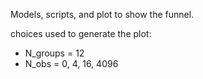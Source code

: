 Models, scripts, and plot to show the funnel.

choices used to generate the plot:
* N_groups = 12
* N_obs = 0, 4, 16, 4096

